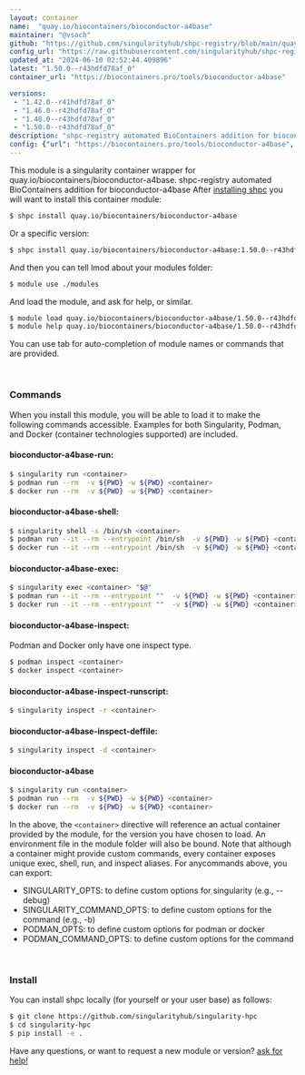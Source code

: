 ```yaml
---
layout: container
name:  "quay.io/biocontainers/bioconductor-a4base"
maintainer: "@vsoch"
github: "https://github.com/singularityhub/shpc-registry/blob/main/quay.io/biocontainers/bioconductor-a4base/container.yaml"
config_url: "https://raw.githubusercontent.com/singularityhub/shpc-registry/main/quay.io/biocontainers/bioconductor-a4base/container.yaml"
updated_at: "2024-06-10 02:52:44.409896"
latest: "1.50.0--r43hdfd78af_0"
container_url: "https://biocontainers.pro/tools/bioconductor-a4base"

versions:
 - "1.42.0--r41hdfd78af_0"
 - "1.46.0--r42hdfd78af_0"
 - "1.48.0--r43hdfd78af_0"
 - "1.50.0--r43hdfd78af_0"
description: "shpc-registry automated BioContainers addition for bioconductor-a4base"
config: {"url": "https://biocontainers.pro/tools/bioconductor-a4base", "maintainer": "@vsoch", "description": "shpc-registry automated BioContainers addition for bioconductor-a4base", "latest": {"1.50.0--r43hdfd78af_0": "sha256:b6de11b33f54b4183ef612b559c00276239d452cabb311ce407d0aa9f1562309"}, "tags": {"1.42.0--r41hdfd78af_0": "sha256:2e01fe380337c1f68299b2b1e93402bfe9c60180a4820639a5685c8b6e53e27c", "1.46.0--r42hdfd78af_0": "sha256:1779e06e05900eea825f81ed63c402a8374af1d8e878ee769a8572a3bf2f6a21", "1.48.0--r43hdfd78af_0": "sha256:03521ac9db22e2de52fb2a404f9eadc2926ebfd64aeda7e350fe716054f367e2", "1.50.0--r43hdfd78af_0": "sha256:b6de11b33f54b4183ef612b559c00276239d452cabb311ce407d0aa9f1562309"}, "docker": "quay.io/biocontainers/bioconductor-a4base"}
---
```


This module is a singularity container wrapper for quay.io/biocontainers/bioconductor-a4base.
shpc-registry automated BioContainers addition for bioconductor-a4base
After [installing shpc](#install) you will want to install this container module:


```bash
$ shpc install quay.io/biocontainers/bioconductor-a4base
```

Or a specific version:

```bash
$ shpc install quay.io/biocontainers/bioconductor-a4base:1.50.0--r43hdfd78af_0
```

And then you can tell lmod about your modules folder:

```bash
$ module use ./modules
```

And load the module, and ask for help, or similar.

```bash
$ module load quay.io/biocontainers/bioconductor-a4base/1.50.0--r43hdfd78af_0
$ module help quay.io/biocontainers/bioconductor-a4base/1.50.0--r43hdfd78af_0
```

You can use tab for auto-completion of module names or commands that are provided.

<br>

### Commands

When you install this module, you will be able to load it to make the following commands accessible.
Examples for both Singularity, Podman, and Docker (container technologies supported) are included.

#### bioconductor-a4base-run:

```bash
$ singularity run <container>
$ podman run --rm  -v ${PWD} -w ${PWD} <container>
$ docker run --rm  -v ${PWD} -w ${PWD} <container>
```

#### bioconductor-a4base-shell:

```bash
$ singularity shell -s /bin/sh <container>
$ podman run --it --rm --entrypoint /bin/sh  -v ${PWD} -w ${PWD} <container>
$ docker run --it --rm --entrypoint /bin/sh  -v ${PWD} -w ${PWD} <container>
```

#### bioconductor-a4base-exec:

```bash
$ singularity exec <container> "$@"
$ podman run --it --rm --entrypoint ""  -v ${PWD} -w ${PWD} <container> "$@"
$ docker run --it --rm --entrypoint ""  -v ${PWD} -w ${PWD} <container> "$@"
```

#### bioconductor-a4base-inspect:

Podman and Docker only have one inspect type.

```bash
$ podman inspect <container>
$ docker inspect <container>
```

#### bioconductor-a4base-inspect-runscript:

```bash
$ singularity inspect -r <container>
```

#### bioconductor-a4base-inspect-deffile:

```bash
$ singularity inspect -d <container>
```



#### bioconductor-a4base

```bash
$ singularity run <container>
$ podman run --rm  -v ${PWD} -w ${PWD} <container>
$ docker run --rm  -v ${PWD} -w ${PWD} <container>
```


In the above, the `<container>` directive will reference an actual container provided
by the module, for the version you have chosen to load. An environment file in the
module folder will also be bound. Note that although a container
might provide custom commands, every container exposes unique exec, shell, run, and
inspect aliases. For anycommands above, you can export:

 - SINGULARITY_OPTS: to define custom options for singularity (e.g., --debug)
 - SINGULARITY_COMMAND_OPTS: to define custom options for the command (e.g., -b)
 - PODMAN_OPTS: to define custom options for podman or docker
 - PODMAN_COMMAND_OPTS: to define custom options for the command

<br>

### Install

You can install shpc locally (for yourself or your user base) as follows:

```bash
$ git clone https://github.com/singularityhub/singularity-hpc
$ cd singularity-hpc
$ pip install -e .
```

Have any questions, or want to request a new module or version? [ask for help!](https://github.com/singularityhub/singularity-hpc/issues)